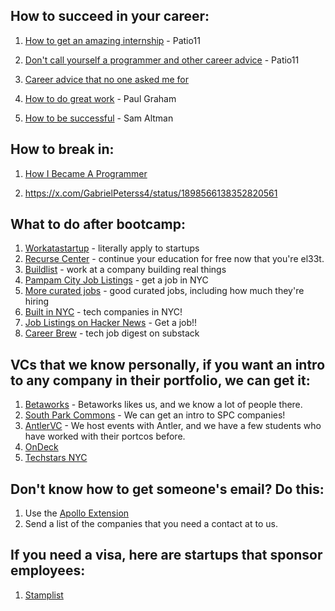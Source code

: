 ## How to succeed in your career:

1. [How to get an amazing internship](https://x.com/patio11/status/1344313750334046210) - Patio11

2. [Don't call yourself a programmer and other career advice](https://www.kalzumeus.com/2011/10/28/dont-call-yourself-a-programmer/) - Patio11

3. [Career advice that no one asked me for](https://x.com/gokulns/status/1810598394286497854)

4. [How to do great work](https://www.paulgraham.com/greatwork.html) - Paul Graham

5. [How to be successful](https://blog.samaltman.com/how-to-be-successful) - Sam Altman

## How to break in:

1. [How I Became A Programmer](https://mattdeboard.net/2011/11/23/how-i-became-a-programmer/)

2. https://x.com/GabrielPeterss4/status/1898566138352820561

## What to do after bootcamp:

1. [Workatastartup](https://workatastartup.com/) - literally apply to startups
2. [Recurse Center](https://www.recurse.com) - continue your education for free now that you're el33t.
3. [Buildlist](https://www.buildlist.xyz/) - work at a company building real things
4. [Pampam City Job Listings](https://www.pampam.city/p/Pd82Tp8aq5EfxTP3yJhu) - get a job in NYC
5. [More curated jobs](https://www.joinprospect.com/) - good curated jobs, including how much they're hiring
6. [Built in NYC](https://www.builtinnyc.com/) - tech companies in NYC!
7. [Job Listings on Hacker News](https://nchelluri.github.io/hnjobs/) - Get a job!!
8. [Career Brew](https://careerbrew.substack.com/p/career-brew-15th-dec-jobs-digest) - tech job digest on substack

## VCs that we know personally, if you want an intro to any company in their portfolio, we can get it:

1. [Betaworks](https://www.betaworks.com/companies) - Betaworks likes us, and we know a lot of people there.
2. [South Park Commons](https://www.southparkcommons.com/community) - We can get an intro to SPC companies!
3. [AntlerVC](https://www.antler.co/portfolio) - We host events with Antler, and we have a few students who have worked with their portcos before.
4. [OnDeck](https://www.joinodf.com/)
5. [Techstars NYC](https://www.techstars.com/accelerators/nyc)

## Don't know how to get someone's email? Do this:
1. Use the [Apollo Extension](https://chromewebstore.google.com/detail/apolloio-free-b2b-phone-n/alhgpfoeiimagjlnfekdhkjlkiomcapa?hl=en-US)
2. Send a list of the companies that you need a contact at to us.

## If you need a visa, here are startups that sponsor employees:
1. [Stamplist](https://landing.club/stamplist)

